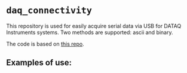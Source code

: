 # `daq_connectivity`
This repository is used for easily acquire serial data via USB for DATAQ Instruments systems. Two methods are supported: ascii and binary.

The code is based on [this repo](https://github.com/dataq-instruments/Simple-Python-Examples).

## Examples of use:


